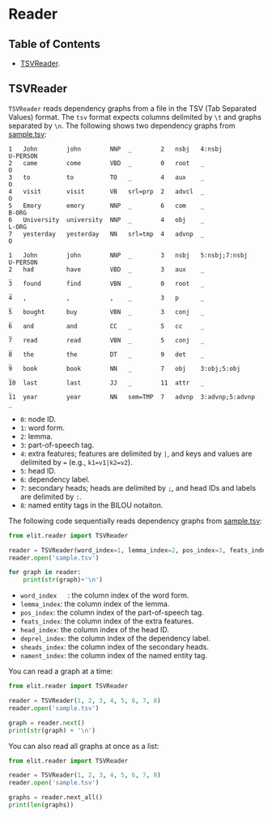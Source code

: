 # Reader

## Table of Contents

* [TSVReader](#tsvreader).

## TSVReader

`TSVReader` reads dependency graphs from a file in the TSV (Tab Separated Values) format.
The `tsv` format expects columns delimited by `\t` and graphs separated by `\n`.
The following shows two dependency graphs from [sample.tsv](../resources/sample/sample.tsv):


```tsv
1   John        john        NNP  _        2   nsbj   4:nsbj           U-PERSON
2   came        come        VBD  _        0   root   _                O
3   to          to          TO   _        4   aux    _                O
4   visit       visit       VB   srl=prp  2   advcl  _                O
5   Emory       emory       NNP  _        6   com    _                B-ORG
6   University  university  NNP  _        4   obj    _                L-ORG
7   yesterday   yesterday   NN   srl=tmp  4   advnp  _                O

1   John        john        NNP  _        3   nsbj   5:nsbj;7:nsbj    U-PERSON
2   had         have        VBD  _        3   aux    _                _
3   found       find        VBN  _        0   root   _                _
4   ,           ,           ,    _        3   p      _                _
5   bought      buy         VBN  _        3   conj   _                _
6   and         and         CC   _        5   cc     _                _
7   read        read        VBN  _        5   conj   _                _
8   the         the         DT   _        9   det    _                _
9   book        book        NN   _        7   obj    3:obj;5:obj      _
10  last        last        JJ   _        11  attr   _                _
11  year        year        NN   sem=TMP  7   advnp  3:advnp;5:advnp  _
```

* `0`: node ID.
* `1`: word form.
* `2`: lemma.
* `3`: part-of-speech tag.
* `4`: extra features; features are delimited by `|`, and keys and values are delimited by `=` (e.g., `k1=v1|k2=v2`).
* `5`: head ID.
* `6`: dependency label.
* `7`: secondary heads; heads are delimited by `;`, and head IDs and labels are delimited by `:`.
* `8`: named entity tags in the BILOU notaiton.

The following code sequentially reads dependency graphs from [sample.tsv](../resources/sample/sample.tsv):

```python
from elit.reader import TSVReader

reader = TSVReader(word_index=1, lemma_index=2, pos_index=3, feats_index=4, head_index=5, deprel_index=6, sheads_index=7, nament_index=8)
reader.open('sample.tsv')

for graph in reader:
    print(str(graph)+'\n')
```
* `word_index	`: the column index of the word form.
* `lemma_index`: the column index of the lemma.
* `pos_index`: the column index of the part-of-speech tag.
* `feats_index`: the column index of the extra features.
* `head_index`: the column index of the head ID.
* `deprel_index`: the column index of the dependency label.
* `sheads_index`: the column index of the secondary heads.
* `nament_index`: the column index of the named entity tag.

You can read a graph at a time:

```python
from elit.reader import TSVReader 

reader = TSVReader(1, 2, 3, 4, 5, 6, 7, 8)
reader.open('sample.tsv')

graph = reader.next()
print(str(graph) + '\n')
```

You can also read all graphs at once as a list:

```python
from elit.reader import TSVReader 

reader = TSVReader(1, 2, 3, 4, 5, 6, 7, 8)
reader.open('sample.tsv')

graphs = reader.next_all()
print(len(graphs))
```

